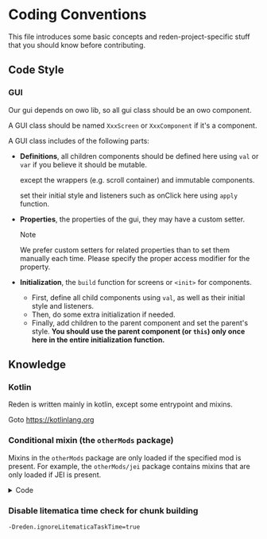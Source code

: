# Coding Conventions

This file introduces some basic concepts and reden-project-specific stuff that you should know before contributing.

## Code Style

### GUI

Our gui depends on owo lib, so all gui class should be an owo component.

A GUI class should be named `XxxScreen` or `XxxComponent` if it's a component.

A GUI class includes of the following parts:

+ **Definitions**, all children components should be defined here using `val` or `var` if you believe it should be
  mutable.

  except the wrappers (e.g. scroll container) and immutable components.

  set their initial style and listeners such as onClick here using `apply` function.

+ **Properties**, the properties of the gui, they may have a custom setter.
  > [!NOTE]
  >
  > We prefer custom setters for related properties than to set them manually each time.
  > Please specify the proper access modifier for the property.

+ **Initialization**, the `build` function for screens or `<init>` for components.

    + First, define all child components using `val`, as well as their initial style and listeners.
    + Then, do some extra initialization if needed.
    + Finally, add children to the parent component and set the parent's style.
      **You should use the parent component (or `this`) only once here in the entire initialization function.**

## Knowledge

### Kotlin

Reden is written mainly in kotlin, except some entrypoint and mixins.

Goto <https://kotlinlang.org>

### Conditional mixin (the `otherMods` package)

Mixins in the `otherMods` package are only loaded if the specified mod is present.
For example, the `otherMods/jei` package contains mixins that are only loaded if JEI is present.

<details>
<summary> Code </summary>

> [!TIP]
>
> See: com.github.zly2006.reden.transformers.RedenMixinExtension.shouldApplyMixin

</details>

### Disable litematica time check for chunk building

`-Dreden.ignoreLitematicaTaskTime=true`
